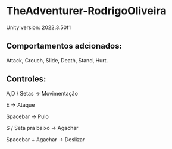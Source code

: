 # TheAdventurer-RodrigoOliveira
 Unity version: 2022.3.50f1

## Comportamentos adcionados:

Attack, Crouch, Slide, Death, Stand, Hurt.

## Controles:

A,D / Setas -> Movimentação

E -> Ataque

Spacebar -> Pulo

S / Seta pra baixo -> Agachar

Spacebar + Agachar -> Deslizar
